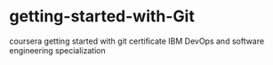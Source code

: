 # getting-started-with-Git
coursera getting started with git certificate
IBM DevOps and software engineering specialization
